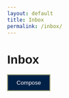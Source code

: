 ```yaml
---
layout: default
title: Inbox
permalink: /inbox/
---
```


<html lang="en">
<head>
    <meta charset="UTF-8">
    <meta name="viewport" content="width=device-width, initial-scale=1.0">
    <title>Email Message Page</title>
    <style>
        body {
            font-family: Arial, sans-serif;
        }
        .message {
            border: 1px solid #ccc;
            padding: 10px;
            margin-bottom: 10px;
        }
        .compose-btn {
            background-color: #002147;
            color: white;
            padding: 10px 20px;
            border: 2px solid black;
            cursor: pointer;
            text-decoration: none;
            display: inline-block;
            margin-bottom: 32px;
            border-color: #91976cff;
        }
    </style>
</head>
<body>
    <h1>Inbox</h1>
    <a href="{{site.baseurl}}/message/"><button class="compose-btn">Compose</button></a>
    <div id="inbox-messages"></div>
    <script>
        var local = "http://localhost:8911";
        var deployed = "https://jcc.stu.nighthawkcodingsociety.com";
        fetch(deployed + '/api/messages')
            .then(response => response.json())
            .then(data => {
                // Loop through the received data and create HTML elements to display each message
                const messageList = document.getElementById('inbox-messages');
                data.forEach(message => {
                    const listItem = document.createElement('div');
                    listItem.classList.add('message');
                    listItem.innerHTML = `
                        <strong>ID:</strong> ${message.id}<br>
                        <strong>From:</strong> ${message.from}<br>
                        <strong>Subject:</strong> ${message.subject}<br>
                        <p>${message.content}</p>
                    `;
                    messageList.appendChild(listItem);
                });
            })
            .catch(error => {
                console.error('Error fetching data:', error);
            });
    </script>
</body>
</html>
